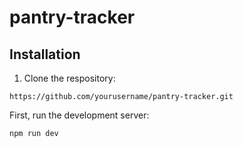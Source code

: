 # pantry-tracker

## Installation
1. Clone the respository:
```
https://github.com/yourusername/pantry-tracker.git
```

First, run the development server:

```
npm run dev
```

